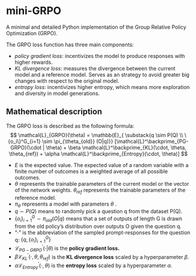 # mini-GRPO
A minimal and detailed Python implementation of the Group Relative Policy Optimization (GRPO).

The GRPO loss function has three main components:
- *policy gradient loss*: incentivizes the model to produce responses with higher rewards.
- *KL divergence loss*: measures the divergence between the current model and a reference model. Serves as an strategy to avoid greater big changes with respect to the original model. 
- *entropy loss*: incentivizes higher entropy, which means more exploration and diversity in model generations.

## Mathematical description
The GRPO loss is described as the following formula:
$$
\mathcal{L}_{GRPO}(\theta) = \mathbb{E}_{ \substack{q \sim P(Q)  \\ \{o_i\}^G_{i=1} \sim \pi_{\theta_{old}} (O|q)}} [\mathcal{L}^\backprime_{PG-GRPO}(\cdot | \theta) + \beta \mathcal{L}^\backprime_{KL}(\cdot, \theta, \theta_{ref}) + \alpha \mathcal{L}^\backprime_{Entropy}(\cdot, \theta)]
$$

- $E$ is the expected value. The expected value of a random variable with a finite number of outcomes is a weighted average of all possible outcomes.
- $\theta$ represents the trainable parameters of the current model or the vector of the network weights. $\theta_{ref}$ represents the trainable parameters of the reference model.
- $\pi_\theta$  represents a model with parameters $\theta$ .
- $q \sim P(Q)$ means to randomly pick a question q from the dataset P(Q).
- $\{o_i\}^G_{i=1} \sim \pi_{old}(O|q)$ means that a set of outputs of length G is drawn from the old policy’s distribution over outputs O given the question q.
- “$\cdot$” is the abbreviation of the sampled prompt-responses for the question q: $\{q, \{o_i\}_{i=1}^G\}$
- $\mathcal{L}^\backprime_{PG-GRPO}(\cdot | \theta)$ is the **policy gradient loss.**
- $\beta \mathcal{L}^\backprime_{KL}(\cdot, \theta, \theta_{ref})$ is the **KL divergence loss** scaled by a hyperparameter $\beta$.
- $\alpha \mathcal{L}^\backprime_{Entropy}(\cdot, \theta)$ is the **entropy loss** scaled by a hyperparameter  $\alpha$.